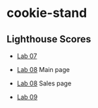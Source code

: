 # cookie-stand


## Lighthouse Scores
- [Lab 07](./assets/Lab07%20Lighthouse%20score.png)

- [Lab 08](./assets/Lab08%20Lighthouse%20score1.png) Main page
- [Lab 08](./assets/Lab08%20Lighthouse%20score2.png) Sales page

- [Lab 09](./assets/Lab09%20Lighthouse%20score.png)
